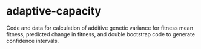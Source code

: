 # adaptive-capacity
Code and data for calculation of additive genetic variance for fitness mean fitness, predicted change in fitness, and double bootstrap code to generate confidence intervals. 

